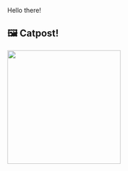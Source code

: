 Hello there!



## 🖼️ Catpost!

<sub>
    <img src="https://cdn2.thecatapi.com/images/bv0.jpg" height="256">
</sub>

